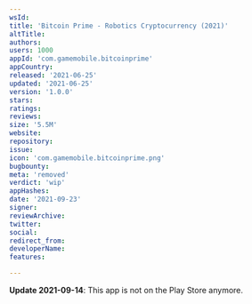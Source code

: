```yaml
---
wsId: 
title: 'Bitcoin Prime - Robotics Cryptocurrency (2021)'
altTitle: 
authors: 
users: 1000
appId: 'com.gamemobile.bitcoinprime'
appCountry: 
released: '2021-06-25'
updated: '2021-06-25'
version: '1.0.0'
stars: 
ratings: 
reviews: 
size: '5.5M'
website: 
repository: 
issue: 
icon: 'com.gamemobile.bitcoinprime.png'
bugbounty: 
meta: 'removed'
verdict: 'wip'
appHashes: 
date: '2021-09-23'
signer: 
reviewArchive: 
twitter: 
social: 
redirect_from: 
developerName: 
features: 

---
```


**Update 2021-09-14**: This app is not on the Play Store anymore.
